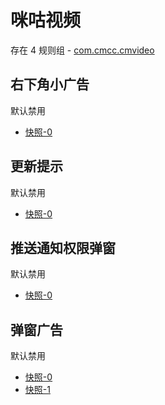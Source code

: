 # 咪咕视频

存在 4 规则组 - [com.cmcc.cmvideo](/src/apps/com.cmcc.cmvideo.ts)

## 右下角小广告

默认禁用

- [快照-0](https://i.gkd.li/i/12498315)

## 更新提示

默认禁用

- [快照-0](https://i.gkd.li/i/13276116)

## 推送通知权限弹窗

默认禁用

- [快照-0](https://i.gkd.li/i/13276127)

## 弹窗广告

默认禁用

- [快照-0](https://i.gkd.li/i/13276111)
- [快照-1](https://i.gkd.li/i/13276122)
